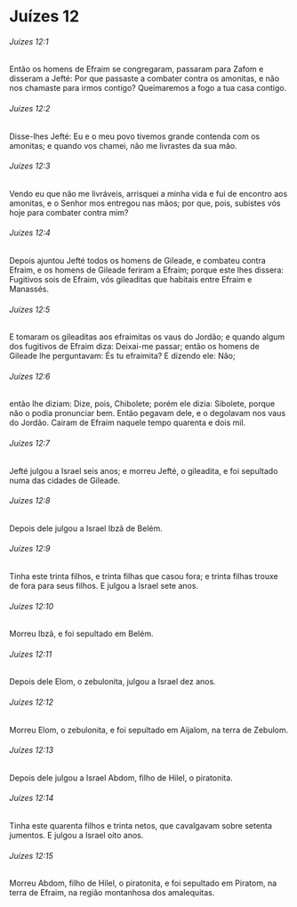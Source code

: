 # Juízes 12

###### Juízes 12:1

Então os homens de Efraim se congregaram, passaram para Zafom e disseram a Jefté: Por que passaste a combater contra os amonitas, e não nos chamaste para irmos contigo? Queimaremos a fogo a tua casa contigo.

###### Juízes 12:2

Disse-lhes Jefté: Eu e o meu povo tivemos grande contenda com os amonitas; e quando vos chamei, não me livrastes da sua mão.

###### Juízes 12:3

Vendo eu que não me livráveis, arrisquei a minha vida e fui de encontro aos amonitas, e o Senhor mos entregou nas mãos; por que, pois, subistes vós hoje para combater contra mim?

###### Juízes 12:4

Depois ajuntou Jefté todos os homens de Gileade, e combateu contra Efraim, e os homens de Gileade feriram a Efraim; porque este lhes dissera: Fugitivos sois de Efraim, vós gileaditas que habitais entre Efraim e Manassés.

###### Juízes 12:5

E tomaram os gileaditas aos efraimitas os vaus do Jordão; e quando algum dos fugitivos de Efraim diza: Deixai-me passar; então os homens de Gileade lhe perguntavam: És tu efraimita? E dizendo ele: Não;

###### Juízes 12:6

então lhe diziam: Dize, pois, Chibolete; porém ele dizia: Sibolete, porque não o podia pronunciar bem. Então pegavam dele, e o degolavam nos vaus do Jordão. Cairam de Efraim naquele tempo quarenta e dois mil.

###### Juízes 12:7

Jefté julgou a Israel seis anos; e morreu Jefté, o gileadita, e foi sepultado numa das cidades de Gileade.

###### Juízes 12:8

Depois dele julgou a Israel Ibzã de Belém.

###### Juízes 12:9

Tinha este trinta filhos, e trinta filhas que casou fora; e trinta filhas trouxe de fora para seus filhos. E julgou a Israel sete anos.

###### Juízes 12:10

Morreu Ibzã, e foi sepultado em Belém.

###### Juízes 12:11

Depois dele Elom, o zebulonita, julgou a Israel dez anos.

###### Juízes 12:12

Morreu Elom, o zebulonita, e foi sepultado em Aijalom, na terra de Zebulom.

###### Juízes 12:13

Depois dele julgou a Israel Abdom, filho de Hilel, o piratonita.

###### Juízes 12:14

Tinha este quarenta filhos e trinta netos, que cavalgavam sobre setenta jumentos. E julgou a Israel oito anos.

###### Juízes 12:15

Morreu Abdom, filho de Hilel, o piratonita, e foi sepultado em Piratom, na terra de Efraim, na região montanhosa dos amalequitas.

